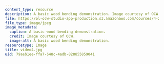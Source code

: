 ```yaml
---
content_type: resource
description: A basic wood bending demonstration. Image courtesy of OCW.
file: https://ol-ocw-studio-app-production.s3.amazonaws.com/courses/4-296-furniture-making-spring-2005/79aeb1eeffa7648c4adb828855859041_video4.jpg
file_type: image/jpeg
image_metadata:
  caption: A basic wood bending demonstration.
  credit: Image courtesy of OCW.
  image-alt: A basic wood bending demonstration.
resourcetype: Image
title: video4.jpg
uid: 79aeb1ee-ffa7-648c-4adb-828855859041
---
```

